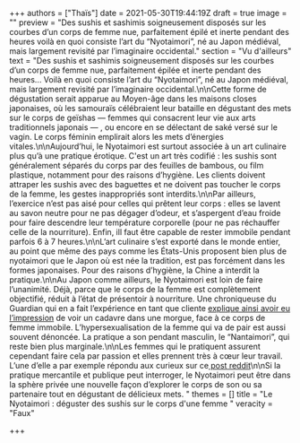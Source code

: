 +++
authors = ["Thaïs"]
date = 2021-05-30T19:44:19Z
draft = true
image = ""
preview = "Des sushis et sashimis soigneusement disposés sur les courbes d’un corps de femme nue, parfaitement épilé et inerte pendant des heures voilà en quoi consiste l’art du “Nyotaimori”, né au Japon médiéval, mais largement revisité par l’imaginaire occidental."
section = "Vu d'ailleurs"
text = "Des sushis et sashimis soigneusement disposés sur les courbes d’un corps de femme nue, parfaitement épilée et inerte pendant des heures... Voilà en quoi consiste l’art du “Nyotaimori”, né au Japon médiéval, mais largement revisité par l’imaginaire occidental.\n\nCette forme de dégustation serait apparue au Moyen-âge dans les maisons closes japonaises, où les samouraïs célébraient leur bataille en dégustant des mets sur le corps de geïshas — femmes qui consacrent leur vie aux arts traditionnels japonais — , ou encore en se délectant de saké versé sur le vagin. Le corps féminin emplirait alors les mets d’énergies vitales.\n\nAujourd’hui, le Nyotaimori est surtout associée à un art culinaire plus qu’à une pratique érotique. C'est un art très codifié : les sushis sont généralement séparés du corps par des feuilles de bambous, ou film plastique, notamment pour des raisons d’hygiène. Les clients doivent attraper les sushis avec des baguettes et ne doivent pas toucher le corps de la femme, les gestes inappropriés sont interdits.\n\nPar ailleurs, l’exercice n’est pas aisé pour celles qui prêtent leur corps : elles se lavent au savon neutre pour ne pas dégager d’odeur, et s’aspergent d’eau froide pour faire descendre leur température corporelle (pour ne  pas réchauffer celle de la nourriture). Enfin, ill faut être capable de rester immobile pendant parfois 6 à 7 heures.\n\nL’art culinaire s’est exporté dans le monde entier, au point que même des pays comme les États-Unis proposent bien plus de nyotaimori que le Japon où est née la tradition, est pas forcément dans les formes japonaises. Pour des raisons d’hygiène, la Chine a interdit la pratique.\n\nAu Japon comme ailleurs, le Nyotaimori est loin de faire l’unanimité. Déjà, parce que le corps de la femme est complètement objectifié, réduit à l’état de présentoir à nourriture. Une chroniqueuse du Guardian qui en a fait l’expérience en tant que cliente [explique ainsi avoir eu l’impression](https://www.theguardian.com/lifeandstyle/2010/feb/12/nyotaimori-eating-sushi-naked-woman) de voir un cadavre dans une morgue, face à ce corps de femme immobile. L’hypersexualisation de la femme qui va de pair est aussi souvent dénoncée. La pratique a son pendant masculin, le “Nantaimori”, qui reste bien plus marginale.\n\nLes femmes qui le pratiquent assurent cependant faire cela par passion et elles prennent très à cœur leur travail. L’une d’elle a par exemple répondu aux curieux sur ce[ post reddit](https://www.reddit.com/r/IAmA/comments/o0zpl/iama_body_sushi_model_nyotaimori_ama_about_being/)\n\nSi la pratique mercantile et publique peut interroger, le Nyotaimori peut être dans la sphère privée une nouvelle façon d’explorer le corps de son ou sa partenaire tout en dégustant de délicieux mets. "
themes = []
title = "Le Nyotaimori : déguster des sushis sur le corps d'une femme "
veracity = "Faux"

+++
